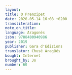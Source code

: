 ```yaml
---
layout:
title: O Prenzipet
date: 2020-05-14 16:08 +0200
transliteration:
note_on_title:
language: Aragonès
isbn: 9788480940986
year: 2019
publisher: Gara d'Edizions
translator: Chusé Aragüés
bought: Internet
brought_by: Jo
number: 60
---
```

